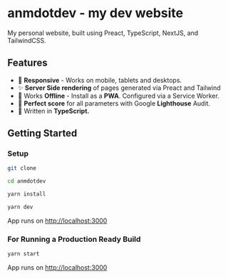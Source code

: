 # anmdotdev - my dev website

My personal website, built using Preact, TypeScript, NextJS, and TailwindCSS.

## Features

- 📱 **Responsive** - Works on mobile, tablets and desktops.
- ✨ **Server Side rendering** of pages generated via Preact and Tailwind
- 📴 Works **Offline** - Install as a **PWA**. Configured via a Service Worker.
- 🚗 **Perfect score** for all parameters with Google **Lighthouse** Audit.
- 📜 Written in **TypeScript.**

## Getting Started

### Setup

```bash
git clone

cd anmdotdev

yarn install

yarn dev
```

App runs on [http://localhost:3000](http://localhost:3000)

### For Running a Production Ready Build

```bash
yarn start
```

App runs on [http://localhost:3000](http://localhost:3000)
